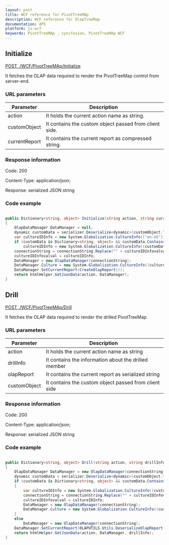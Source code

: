 ```yaml
---
layout: post
title: WCF reference for PivotTreeMAp
description: WCF reference for OlapTreeMap
documentation: API
platform: js-wcf
keywords: PivotTreeMAp , syncfusion, PivotTreeMAp WCF
---
```


## Initialize

[POST&nbsp;&nbsp;/WCF/PivotTreeMAp/Initialize](http://js.syncfusion.com/demos/ejServices/wcf/PivotTreeMAp/Olap.svc)

It fetches the OLAP data required to render the PivotTreeMap control from server-end.

### URL parameters

|  Parameter |  Description | 
|---|---|
|action|It holds the current action name as string.|
|customObject|It contains the custom object passed from client side.|
|currentReport|It contains the current report as compressed string.|

### Response information 

Code: 200

Content-Type: application/json;

Response: serialized JSON string

### Code example 

```csharp

public Dictionary<string, object> Initialize(string action, string currentReport, string customObject)
{
    OlapDataManager DataManager = null;
    dynamic customData = serializer.Deserialize<dynamic>(customObject.ToString());
    var cultureIDInfo = new System.Globalization.CultureInfo(("en-US")).LCID;
    if (customData is Dictionary<string, object> && customData.ContainsKey("Language"))
        cultureIDInfo = new System.Globalization.CultureInfo((customData["Language"])).LCID;
    connectionString = connectionString.Replace("" + cultureIDInfovalval + "", "" + cultureIDInfo + "");
    cultureIDInfovalval = cultureIDInfo;
    DataManager = new OlapDataManager(connectionString);
    DataManager.Culture = new System.Globalization.CultureInfo((cultureIDInfo));
    DataManager.SetCurrentReport(CreateOlapReport());
    return htmlHelper.GetJsonData(action, DataManager);
}

```

## Drill

[POST&nbsp;&nbsp;/WCF/PivotTreeMAp/Drill](http://js.syncfusion.com/demos/ejServices/wcf/PivotTreeMAp/Olap.svc)

It fetches the OLAP data required to render the drilled PivotTreeMap.

### URL parameters

|  Parameter |  Description | 
|---|---|
|action|It holds the current action name as string|
|drillInfo|It contains the information about the drilled member|
|olapReport|It contains the current report as serialized string|
|customObject|It contains the custom object passed from client side|

### Response information 

Code: 200

Content-Type: application/json;

Response: serialized JSON string

### Code example 

```csharp

public Dictionary<string, object> Drill(string action, string drillInfo, string olapReport, string customObject)
{
    OlapDataManager DataManager = new OlapDataManager(connectionString);
    dynamic customData = serializer.Deserialize<dynamic>(customObject.ToString());
    if (customData is Dictionary<string, object> && customData.ContainsKey("Language"))
    {
        var cultureIDInfo = new System.Globalization.CultureInfo((customData["Language"])).LCID;
        connectionString = connectionString.Replace("" + cultureIDInfovalval + "", "" + cultureIDInfo + "");
        cultureIDInfovalval = cultureIDInfo;
        DataManager = new OlapDataManager(connectionString);
        DataManager.Culture = new System.Globalization.CultureInfo((customData["Language"]));
    }
    else
        DataManager = new OlapDataManager(connectionString);
    DataManager.SetCurrentReport(OLAPUTILS.Utils.DeserializeOlapReport(olapReport));
    return htmlHelper.GetJsonData(action, DataManager, drillInfo);
}

```